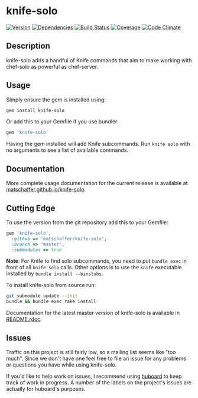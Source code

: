 # knife-solo

[![Version](http://img.shields.io/gem/v/knife-solo.svg)](http://allthebadges.io/matschaffer/knife-solo/badge_fury)
[![Dependencies](http://img.shields.io/gemnasium/matschaffer/knife-solo.svg)](http://allthebadges.io/matschaffer/knife-solo/gemnasium)
[![Build Status](http://img.shields.io/travis/matschaffer/knife-solo.svg)](http://allthebadges.io/matschaffer/knife-solo/travis)
[![Coverage](http://img.shields.io/coveralls/matschaffer/knife-solo.svg)](http://allthebadges.io/matschaffer/knife-solo/coveralls)
[![Code Climate](http://img.shields.io/codeclimate/github/matschaffer/knife-solo.svg)](http://allthebadges.io/matschaffer/knife-solo/code_climate)

## Description

knife-solo adds a handful of Knife commands that aim to make working with chef-solo as powerful as chef-server.

## Usage

Simply ensure the gem is installed using:
```sh
gem install knife-solo
```

Or add this to your Gemfile if you use bundler:
```ruby
gem 'knife-solo'
```

Having the gem installed will add Knife subcommands. Run `knife solo` with no arguments to see a list of available commands.

## Documentation

More complete usage documentation for the current release is available at [matschaffer.github.io/knife-solo](http://matschaffer.github.io/knife-solo).

## Cutting Edge

To use the version from the git repository add this to your Gemfile:
```ruby
gem 'knife-solo',
  :github => 'matschaffer/knife-solo',
  :branch => 'master',
  :submodules => true
```
**Note**: For Knife to find solo subcommands, you need to put `bundle exec` in front of all `knife solo` calls. Other options is to use the `knife` executable installed by `bundle install --binstubs`.

To install knife-solo from source run:
```sh
git submodule update --init
bundle && bundle exec rake install
```

Documentation for the latest master version of knife-solo is available in [README.rdoc](https://github.com/matschaffer/knife-solo/blob/master/README.rdoc).

## Issues

Traffic on this project is still fairly low, so a mailing list seems like "too much". Since we don't have one feel free to file an issue for any problems or questions you have while using knife-solo.

If you'd like to help work on issues, I recommend using [huboard](https://huboard.com/matschaffer/knife-solo) to keep track of work in progress. A number of the labels on the project's issues are actually for huboard's purposes.


